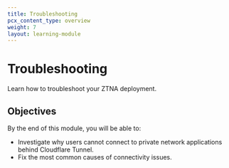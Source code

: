 ```yaml
---
title: Troubleshooting
pcx_content_type: overview
weight: 7
layout: learning-module
---
```


# Troubleshooting

Learn how to troubleshoot your ZTNA deployment.

## Objectives

By the end of this module, you will be able to:

- Investigate why users cannot connect to private network applications behind Cloudflare Tunnel.
- Fix the most common causes of connectivity issues.
